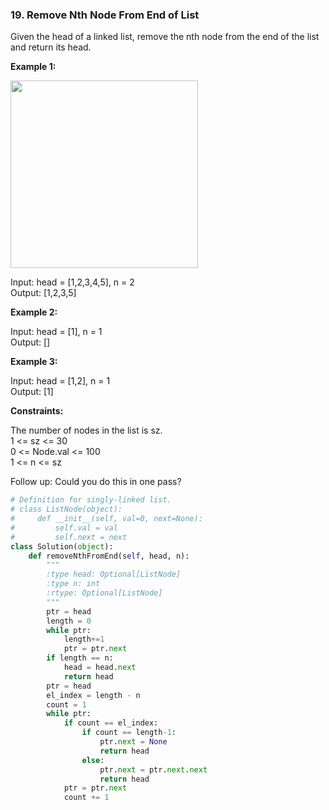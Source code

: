 ### 19. Remove Nth Node From End of List

Given the head of a linked list, remove the nth node from the end of the list and return its head.

**Example 1:**

<img src="https://assets.leetcode.com/uploads/2020/10/03/remove_ex1.jpg" width="300">

Input: head = [1,2,3,4,5], n = 2  
Output: [1,2,3,5]

**Example 2:** 

Input: head = [1], n = 1  
Output: []

**Example 3:**

Input: head = [1,2], n = 1  
Output: [1]
 

**Constraints:**

The number of nodes in the list is sz.  
1 <= sz <= 30  
0 <= Node.val <= 100  
1 <= n <= sz  
 

Follow up: Could you do this in one pass?  

```python
# Definition for singly-linked list.
# class ListNode(object):
#     def __init__(self, val=0, next=None):
#         self.val = val
#         self.next = next
class Solution(object):
    def removeNthFromEnd(self, head, n):
        """
        :type head: Optional[ListNode]
        :type n: int
        :rtype: Optional[ListNode]
        """
        ptr = head
        length = 0
        while ptr:
            length+=1
            ptr = ptr.next
        if length == n:
            head = head.next
            return head
        ptr = head
        el_index = length - n
        count = 1
        while ptr:
            if count == el_index:
                if count == length-1:
                    ptr.next = None
                    return head
                else:
                    ptr.next = ptr.next.next
                    return head
            ptr = ptr.next
            count += 1 
```